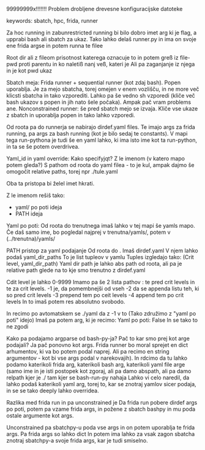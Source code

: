 99999999x!!!!!!! Problem drobljene drevesne konfiguracijske datoteke

keywords: sbatch, hpc, frida, runner

Za hoc running in zabunrestricted running bi bilo dobro imet arg ki je flag, a upprabi bash ali sbatch za ukaz.
Tako lahko delaš runner.py in ima on svoje ene frida argse in potem runna te filee



Root dir
 ali z fileom prisotnost katerega oznacuje to in potem greß iz file-pwd proti parentu in ko naletiß nanj veß, kateri je
Ali pa zaganjanje iz njega in je kot pwd ukaz

Sbatch meja:
Frida runner + sequential runner (kot zdaj bash). Popen uporablja. Je za mejo sbatcha, torej omejen v enem vozlišču, in ne more več klicsti sbatcha in tako vzporediti. Lahko pa še vedno sh vzporedi (kliče več bash ukazov s popen in jih nato šele počaka). Ampak pač vram problems ane.
Nonconstrained runner: še pred sbatch mejo se izvaja. Kliče vse ukaze z sbatch in uporablja popen in tako lahko vzporedi.


Od roota pa do runnerja se nabirajo dirdef.yaml files.
Te imajo args za frida running,
pa args za bash running (kot je bilo sedaj te constants).
V mapi tega run-pythona je tudi še en yaml lahko, ki ima isto ime kot ta run-python, in ta se še potem overdrivea.



Yaml_id in yaml override:
Kako specifyjqt?
Z le imenom (v katero mapo potem gleda?)
S pathom od roota do yaml filea - to je kul, ampak dajmo še omogočit relative paths, torej npr ./tule.yaml

Oba ta pristopa bi želel imet hkrati.

Z le imenom rešiš tako:
- yaml/ po poti ideja
- PATH ideja

Yaml po poti:
Od roota do trenutnega imaš lahko v tej mapi še yamls mapo.
Če daš samo ime, bo pogledal najprej v trenutna/yamls/, potem v (../trenutna)/yamls/


PATH pristop za yaml podajanje
Od roota do . Imaš dirdef.yaml
V njem lahko podaš yaml_dir_paths
To je list tupleov v yamlu
Tuples izgledajo tako:
(Crit level, yaml_dir_path)
Yaml dir path je lahko abs path od roota, ali pa je relative path glede na to kje smo trenutno z dirdef.yaml

Cdit level je lahko 0-9999
Imamo pa še 2 lista pathov : te pred crit levels in te za crit levels.
-1 je, da pomembnejši od vseh
-2 da se appenda listu teh, ki so pred crit levels
-3 prepend tem po ceit levels
-4 append tem po crit levels
In to imaš potem res absolutno svobodo.

In recimo po avtomatskem se ./yaml da z -1 v to
(Tako združimo z "yaml po poti" idejo)
Imaš pa potem arg, ki je recimo:
Yaml po poti: False
In se tako to ne zgodi




Kako pa podajamo argparse od bash-py-ja?
Pač to kar smo prej kot arge podajali?
Ja pač ponovno kot args.
Frida runner bo moral sprejet en dict arhumentov, ki va bo potem podal naprej.
Ali pa recimo en string argumentov - kot bi vse args podal v narekovajih).
In rdcimo da tu lahko podamo katerikoli frida arg, katerikoli bash arg, katerikoli yaml file arge (samo ime in je isti postopek kot zgoraj, ali pa damo abspath, ali pa damo relpath kjer je ./ tam kjer se bash-run-py nahaja
Lahko vi celo naredil, da lahko podaš katerikoli yaml arg, torej to, kar se znotraj yamlov sicer podaja, in se se tako deeply lahko overridea.


Razlika med frida run in pa unconstrained je
Da frida run pobere dirdef args po poti, potem pa vzame frida args, in požene z sbatch bashpy in mu poda ostale argumente kot args.

Unconstrained pa sbatchpy-u poda vse args in on potem uporablja te frida args.
Pa frida args so lahko dict
In potem ima lahko za vsak zagon sbatcha znotraj sbatchpy-a svoje frida args, kar je tudi smiselno.




